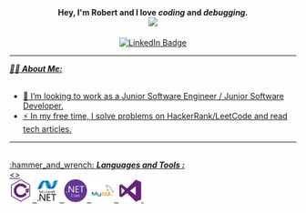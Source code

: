 

<!--
**RobertCSharp/RobertCSharp** is a ✨ _special_ ✨ repository because its `README.md` (this file) appears on your GitHub profile.

Here are some ideas to get you started:

- 🌱 I’m currently learning ...
- 👯 I’m looking to collaborate on ...
- 💬 Ask me about ...
- 📫 How to reach me: ...
- 😄 Pronouns: ...
- ⚡ Fun fact: ...

-->
<div id="header" align="center">
<b>Hey, I'm Robert and I love <i>coding</i> and <i>debugging.</i></b><br>
<img src="https://media.giphy.com/media/u2pmTWUi0MXjyrMaVj/giphy.gif" width="150"/>
</div><br>
<div id="badges" align="center">
  <a href="https://www.linkedin.com/in/robertpahonie">
 <img src="https://img.shields.io/badge/LinkedIn-blue?style=for-the-badge&logo=linkedin&logoColor=white" alt="LinkedIn Badge" width = "120"/>
 </div> 
 <hr>
 
 <b><i>:man_technologist: About Me: </i></b><br><br>
  - :telescope: I’m looking to work as a Junior Software Engineer / Junior Software Developer.<br>
  - :zap: In my free time, I solve problems on HackerRank/LeetCode and read tech articles.
  <hr> <br>
  :hammer_and_wrench: <b><i>Languages and Tools :</i></b><br><>
  <div>
    <img src="https://github.com/devicons/devicon/blob/master/icons/csharp/csharp-line.svg" title="C#" alt="C#" width="40" height="40"/>&nbsp;
    <img src="https://github.com/devicons/devicon/blob/master/icons/dot-net/dot-net-original-wordmark.svg" title="DotNet" alt="DotNet" width="40" height="40"/>&nbsp;
    <img src="https://github.com/devicons/devicon/blob/master/icons/dotnetcore/dotnetcore-original.svg" title="DotNet Core" alt="DotNet Core" width="40" height="40"/>&nbsp;
    <img src="https://github.com/devicons/devicon/blob/master/icons/mysql/mysql-original-wordmark.svg" title="MySQL" alt="MySQL" width="40" height="40"/>&nbsp;
    <img src="https://github.com/devicons/devicon/blob/master/icons/visualstudio/visualstudio-plain.svg" title="Visual Studio" alt="Visual Studio" width="40" height="40"/>&nbsp;
    </div>
    
